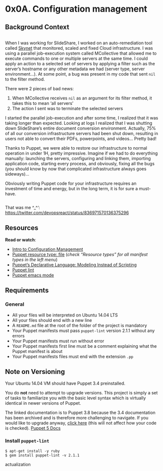 <h1 class="gap">0x0A. Configuration management</h1><div class="gap" id="project-description">
<h2>Background Context</h2>
<p><a href="https://youtu.be/ogYLFyp68cI" target="_blank"><img alt="" src="https://holbertonintranet.s3.amazonaws.com/uploads/medias/2019/6/6a0a8024f2b1c47a9d1e.png?X-Amz-Algorithm=AWS4-HMAC-SHA256&amp;X-Amz-Credential=AKIARDDGGGOUWMNL5ANN%2F20210904%2Fus-east-1%2Fs3%2Faws4_request&amp;X-Amz-Date=20210904T211625Z&amp;X-Amz-Expires=86400&amp;X-Amz-SignedHeaders=host&amp;X-Amz-Signature=9eb9c97f4b8c37e95e0dc8b25e642e0bad97ce82eff6c0710f6716060157d2b4" style=""/></a></p>
<p>When I was working for SlideShare, I worked on an auto-remediation tool called <a href="/rltoken/ftFvBjxNPLoWcF9eHaK8yw" target="_blank" title="Skynet">Skynet</a> that monitored, scaled and fixed Cloud infrastructure. I was using a parallel job-execution system called MCollective that allowed me to execute commands to one or multiple servers at the same time. I could apply an action to a selected set of servers by applying a filter such as the server’s hostname or any other metadata we had (server type, server environment…). At some point, a bug was present in my code that sent <code>nil</code> to the filter method. </p>
<p>There were 2 pieces of bad news:</p>
<ol>
<li>When MCollective receives <code>nil</code> as an argument for its filter method, it takes this to mean ‘all servers’</li>
<li>The action I sent was to terminate the selected servers</li>
</ol>
<p>I started the parallel job-execution and after some time, I realized that it was taking longer than expected. Looking at logs I realized that I was shutting down SlideShare’s entire document conversion environment. Actually, 75% of all our conversion infrastructure servers had been shut down, resulting in users not able to convert their PDFs, powerpoints, and videos… Pretty bad!</p>
<p>Thanks to Puppet, we were able to restore our infrastructure to normal operation in under 1H, pretty impressive. Imagine if we had to do everything manually: launching the servers, configuring and linking them, importing application code, starting every process, and obviously, fixing all the bugs (you should know by now that complicated infrastructure always goes sideways)…</p>
<p>Obviously writing Puppet code for your infrastructure requires an investment of time and energy, but in the long term, it is for sure a must-have.</p>
<p><img alt="" src="https://s3.amazonaws.com/intranet-projects-files/holbertonschool-sysadmin_devops/292/4i8il3B.gif" style=""/></p>
<p>That was me ^_^‘: <a href="/rltoken/uHU1llO2UZXg8_funEgpJA" target="_blank" title="https://twitter.com/devopsreact/status/836971570136375296">https://twitter.com/devopsreact/status/836971570136375296</a></p>
<h2>Resources</h2>
<p><strong>Read or watch</strong>:</p>
<ul>
<li><a href="/rltoken/r-NmkYO8bxIKp2qEx2ZjKQ" target="_blank" title="Intro to Configuration Management">Intro to Configuration Management</a> </li>
<li><a href="/rltoken/fuhnsI9_1_F4GrHwGT3GxA" target="_blank" title="Puppet resource type: file">Puppet resource type: file</a> (<em>check “Resource types” for all manifest types in the left menu</em>)</li>
<li><a href="/rltoken/Fqmb5rnChQgYAypvKoTxAQ" target="_blank" title="Puppet's Declarative Language: Modeling Instead of Scripting">Puppet’s Declarative Language: Modeling Instead of Scripting</a></li>
<li><a href="/rltoken/oezu0m_hJ8nEVA6a9o17Tw" target="_blank" title="Puppet lint">Puppet lint</a> </li>
<li><a href="/rltoken/N70cVw8mG3707He-OxjP1w" target="_blank" title="Puppet emacs mode">Puppet emacs mode</a> </li>
</ul>
<h2>Requirements</h2>
<h3>General</h3>
<ul>
<li>All your files will be interpreted on Ubuntu 14.04 LTS</li>
<li>All your files should end with a new line</li>
<li>A <code>README.md</code> file at the root of the folder of the project is mandatory</li>
<li>Your Puppet manifests must pass <code>puppet-lint</code> version 2.1.1 without any errors</li>
<li>Your Puppet manifests must run without error</li>
<li>Your Puppet manifests first line must be a comment explaining what the Puppet manifest is about</li>
<li>Your Puppet manifests files must end with the extension <code>.pp</code> </li>
</ul>
<h2>Note on Versioning</h2>
<p>Your Ubuntu 14.04 VM should have Puppet 3.4 preinstalled. </p>
<p>You do <strong>not</strong> need to attempt to upgrade versions. This project is simply a set of tasks to familiarize you with the basic level syntax which is virtually identical in newer versions of Puppet. </p>
<p>The linked documentation is to Puppet 3.8 because the 3.4 documentation has been archived and is therefore more challenging to navigate. If you would like to upgrade anyway, <a href="/rltoken/e6imCENcgeeIw6JV5ltSkw" target="_blank" title="click here">click here</a> (this will not affect how your code is checked). <a href="/rltoken/_xOod_Lzz8WKTbhpG5SWLQ" target="_blank" title="Puppet 5 Docs">Puppet 5 Docs</a></p>
<h3>Install <code>puppet-lint</code></h3>
<pre><code>$ apt-get install -y ruby
$ gem install puppet-lint -v 2.1.1
</code></pre>
</div>actualization